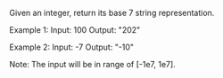 Given an integer, return its base 7 string representation.

Example 1:
Input: 100
Output: "202"

Example 2:
Input: -7
Output: "-10"

Note: The input will be in range of [-1e7, 1e7].
